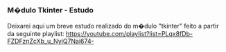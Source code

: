 ### M�dulo Tkinter - Estudo
Deixarei aqui um breve estudo realizado do m�dulo "tkinter" feito a partir da seguinte playlist: https://youtube.com/playlist?list=PLqx8fDb-FZDFznZcXb_u_NyiQ7Nai674-